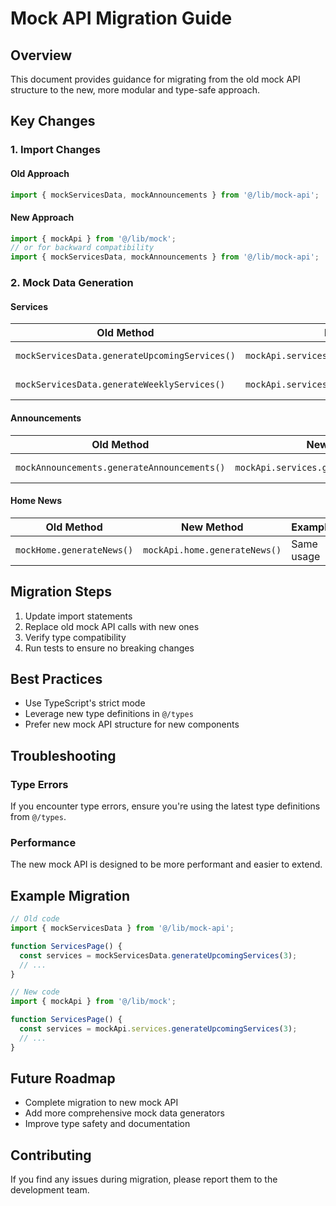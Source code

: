 # Mock API Migration Guide

## Overview
This document provides guidance for migrating from the old mock API structure to the new, more modular and type-safe approach.

## Key Changes

### 1. Import Changes
#### Old Approach
```typescript
import { mockServicesData, mockAnnouncements } from '@/lib/mock-api';
```

#### New Approach
```typescript
import { mockApi } from '@/lib/mock';
// or for backward compatibility
import { mockServicesData, mockAnnouncements } from '@/lib/mock-api';
```

### 2. Mock Data Generation

#### Services
| Old Method | New Method | Example |
|-----------|------------|---------|
| `mockServicesData.generateUpcomingServices()` | `mockApi.services.generateUpcomingServices()` | Same usage |
| `mockServicesData.generateWeeklyServices()` | `mockApi.services.generateWeeklyServices()` | Same usage |

#### Announcements
| Old Method | New Method | Example |
|-----------|------------|---------|
| `mockAnnouncements.generateAnnouncements()` | `mockApi.services.generateAnnouncements()` | Same usage |

#### Home News
| Old Method | New Method | Example |
|-----------|------------|---------|
| `mockHome.generateNews()` | `mockApi.home.generateNews()` | Same usage |

## Migration Steps

1. Update import statements
2. Replace old mock API calls with new ones
3. Verify type compatibility
4. Run tests to ensure no breaking changes

## Best Practices

- Use TypeScript's strict mode
- Leverage new type definitions in `@/types`
- Prefer new mock API structure for new components

## Troubleshooting

### Type Errors
If you encounter type errors, ensure you're using the latest type definitions from `@/types`.

### Performance
The new mock API is designed to be more performant and easier to extend.

## Example Migration

```typescript
// Old code
import { mockServicesData } from '@/lib/mock-api';

function ServicesPage() {
  const services = mockServicesData.generateUpcomingServices(3);
  // ...
}

// New code
import { mockApi } from '@/lib/mock';

function ServicesPage() {
  const services = mockApi.services.generateUpcomingServices(3);
  // ...
}
```

## Future Roadmap
- Complete migration to new mock API
- Add more comprehensive mock data generators
- Improve type safety and documentation

## Contributing
If you find any issues during migration, please report them to the development team.

